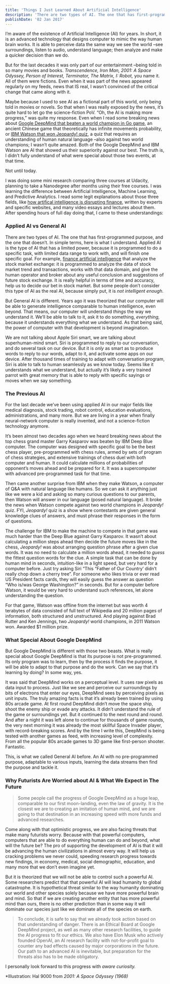 ```yaml
---
title: 'Things I Just Learned About Artificial Intelligence'
description: 'There are two types of AI. The one that has first-programmed purpose, and the one that doesn’t. In simple terms, here is what I understand.'
publishDate: '02 Jan 2017'
---
```


I’m aware of the existence of Artificial Intelligence (AI) for years. In short, it is an advanced technology that designs computer to mimic the way human brain works. It is able to perceive data the same way we see the world –see surroundings, listen to audio, understand language; then analyze and make a quicker decision than we do.

But for the last decades it was only part of our entertainment –being told in so many movies and books. _Transcendence, Iron Man, 2001: A Space Odyssey, Person of Interest, Terminator, The Matrix, I: Robot,_ you name it. All of them were fictions. Even when it was part of the news appeared regularly on my feeds, news that IS real, I wasn’t convinced of the critical change that came along with it.

Maybe because I used to see AI as a fictional part of this world, only being told in movies or novels. So that when I was really exposed by the news, it’s quite hard to let go the science-fiction PoV. “Oh, the AI is making more progress,” was quite my response. Even when I read some breaking news about [Google DeepMind that beaten a world champion in Go game](https://en.m.wikipedia.org/wiki/DeepMind), an ancient Chinese game that theoretically has infinite movements probability, or [IBM Watson that won Jeopardy! quiz](https://en.m.wikipedia.org/wiki/Watson_\(computer\)), a quiz that requires an understanding of human natural language –also against two world champions; I wasn’t quite amazed. Both of the Google DeepMind and IBM Watson are AI that showed us their superiority against our best. The truth is, I didn’t fully understand of what were special about those two events, at that time.

Not until today.

I was doing some mini research comparing three courses at Udacity, planning to take a Nanodegree after months using their free courses. I was learning the difference between Artificial Intelligence, Machine Learning, and Predictive Analytics. I read some legit explanations about those three fields, like [how artifical intelligence is disrupting finance](https://www.toptal.com/finance/market-research-analysts/artificial-intelligence-in-finance), written by experts and specific websites, and many video essays and lectures about them. After spending hours of full day doing that, I came to these understandings:

### **Applied AI vs General AI**

There are two types of AI. The one that has first-programmed purpose, and the one that doesn’t. In simple terms, here is what I understand. Applied AI is the type of AI that has a limited power, because it is programmed to do a specific task, with limited data range to work with, and will finish one specific goal. For example, [finance artificial intelligence](https://www.toptal.com/finance/market-research-analysts/artificial-intelligence-in-finance) that analyze the stock market exchange: it is programmed to analyze the data of stock market trend and transactions, works with that data domain, and give the human operator and broker about any useful conclusion and suggestions of future stock exchange. It is really helpful in terms of time and accuracy, help us to decide our bet in stock market. But some people don’t consider this type of AI as the real AI, because simply put, it is _not intelligent enough._

But General AI is different. Years ago it was theorized that our computer will be able to generate intelligence comparable to human intelligence, even beyond. That means, our computer will understand _things_ the way we understand it. We’ll be able to talk to it, ask it to do something, _everything,_ because it understands everything what we understand. As that being said, the power of computer with that development is beyond imagination.

We are not talking about Apple Siri smart, we are talking about superhuman-mind smart. Siri is programmed to reply to our conversation, and do several task on our device. But it is _only_ as smart as to produce words to reply to our words, adapt to it, and activate some apps on our device. After thousand times of training to adapt with conversation program, Siri is able to talk to human seamlessly as we know today. Seems like it understands what we understand, but actually it’s likely a very trained parrot with great memory that is able to reply with specific sayings or moves when we say something.

### **The Previous AI**

For the last decade we’ve been using applied AI in our major fields like medical diagnosis, stock trading, robot control, education evaluations, administrations, and many more. But we are living in a year when finally neural-network computer is really invented, and not a science-fiction technology anymore.

It’s been almost two decades ago when we heard breaking news about the top chess grand master Garry Kasparov was beaten by IBM Deep Blue computer. The computer was designed with specific goal to be the best chess player, pre-programmed with chess rules, armed by sets of program of chess strategies, and extensive trainings of chess duel with both computer and human. It could calculate millions of probabilities of opponent’s moves ahead and be prepared for it. It was a supercomputer with advanced pre-programmed task for that time.

Then came another surprise from IBM when they make Watson, a computer of Q&A with natural language like humans. So we can ask it anything just like we were a kid and asking so many curious questions to our parents, then Watson will answer in our language (posed natural language). It broke the news when Watson compete against two world champions in _Jeopardy!_ quiz. FYI, _Jeopardy!_ quiz is a show where contestants are given general knowledge clues of answers, and must phrase their responses in the form of questions.

The challenge for IBM to make the machine to compete in that game was much harder than the Deep Blue against Garry Kasparov. It wasn’t about calculating a million steps ahead then decide the future moves like in the chess, _Jeopardy!_ was about arranging question phrase after a given clue words. It was no need to calculate a million words ahead, it needed to _guess_ the fittest question words for the clue. A simple task that can be done by human mind in seconds, intuition-like in a light speed, but very hard for a computer before. Just try asking Siri “This “Father of Our Country’ didn’t really chop down a cherry tree”. For someone who likes trivia or ever read US President facts cards, they will easily guess the answer as question “Who is/was George Washington?” in seconds. But for a computer before Watson, it would be very hard to understand such references, let alone understanding the question.

For that game, Watson was offline from the internet but was worth 4 terabytes of data consisted of full text of Wikipedia and 20 million pages of information, both structured and unstructured. And playing against Brad Rutter and Ken Jennings, two _Jeopardy!_ world champions, in 2011 Watson won. Awarded $1 million prize.

### **What Special About Google DeepMind**

But Google DeepMind is different with those two beasts. What is really special about Google DeepMind is that its purpose is not pre-programmed. Its only program was to learn, then by the process it finds the purpose, it will be able to adapt to that purpose and do the work. Can we say that it’s learning by doing? In some way, yes.

It was said that DeepMind works on a perceptual level. It uses raw pixels as data input to process. Just like we see and perceive our surroundings by bits of electrons that enter our eyes, DeepMind sees by perceiving pixels as unit inputs. The truly amazing facts is that it’s already been trained by using 80s arcade game. At first round DeepMind didn’t move the space ship, shoot the enemy ship or evade any attacks. It didn’t understand the rule of the game or surroundings yet. But it continued to the next round and round. And after a night it was left alone to continue for thousands of game rounds, the very next morning it was already the most skillful Space Invader player, with record-breaking scores. And by the time I write this, DeepMind is being tested with another games as feed, with increasing level of complexity. From all the popular 80s arcade games to 3D game like first-person shooter. Fantastic.

This, is what we called General AI before. An AI with no pre-programmed purpose, adaptable to various inputs, learning the data streams then find the purpose and tackle it.

### **Why Futurists Are Worried about AI & What We Expect in The Future**

> Some people call the progress of Google DeepMind as a huge leap, comparable to our first moon-landing, even the law of gravity. It is the closest we are to creating an imitation of human mind, and we are going to that destination in an increasing speed with more funds and advanced researches.

Come along with that optimistic progress, we are also facing threats that make many futurists worry. Because with that powerful computers, computers that are able to do everything human can do and beyond, what will the future be? The pro of supporting the development of AI is that it will be advancing the human civilizations in almost every way. It will help us cracking problems we never could, speeding research progress towards new findings, in economy, medical, social demographic, education, and many more that we don’t even imagine yet.

But it is theorized that we will not be able to control such a powerful AI. Some researchers predict that that powerful AI will lead humanity to global catastrophe. It is hypothetical threat similar to the way humanity dominating our world and other species solely because we have more powerful brain and mind. So that if we are creating another entity that has more powerful mind than ours, there is no other prediction than in some way it will dominate our species just like we dominate all of the species on earth.

> To conclude, it is safe to say that we already took action based on that understanding of danger. There is an Ethical Board at Google DeepMind project, as well as many other research facilities, to guide the AI progress to fit our ethics. We also have Elon Musk who actively founded OpenAI, an AI research facility with not-for-profit goal to counter any bad effects caused by major corporations in the future. Our path to an advanced AI is inevitable, but preparation for the threats also has to be made obligatory.

I personally look forward to this progress with _aware curiosity._

\*Illustration: Hal 9000 from _2001: A Space Odyssey (1968)_